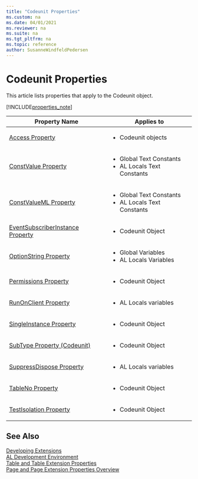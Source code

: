 ```yaml
---
title: "Codeunit Properties"
ms.custom: na
ms.date: 04/01/2021
ms.reviewer: na
ms.suite: na
ms.tgt_pltfrm: na
ms.topic: reference
author: SusanneWindfeldPedersen
---
```


# Codeunit Properties 

This article lists properties that apply to the Codeunit object.

[!INCLUDE[properties_note](../includes/properties_note.md)]

|Property Name|Applies to|
|-------------|-----------|  
|[Access Property](devenv-access-property.md)|<ul><li>Codeunit objects</li></ul>|
|[ConstValue Property](./devenv-properties.md)|<ul><li>Global Text Constants</li><li>AL Locals Text Constants</li></ul>|
|[ConstValueML Property](./devenv-properties.md)|<ul><li>Global Text Constants</li><li>AL Locals Text Constants</li></ul>|
|[EventSubscriberInstance Property](devenv-eventsubscriberinstance-property.md)|<ul><li>Codeunit Object</li></ul>|
|[OptionString Property](./devenv-optionmembers-field-property.md)|<ul><li>Global Variables</li><li>AL Locals Variables</li></ul>|
|[Permissions Property](devenv-permissions-property.md)|<ul><li>Codeunit Object</li></ul>|
|[RunOnClient Property](./devenv-properties.md)|<ul><li>AL Locals variables</li></ul>|
|[SingleInstance Property](devenv-singleinstance-property.md)|<ul><li>Codeunit Object</li></ul>|
|[SubType Property (Codeunit)](devenv-subtype-codeunit-property.md)|<ul><li>Codeunit Object</li></ul>|
|[SuppressDispose Property](./devenv-properties.md)|<ul><li>AL Locals variables</li></ul>|
|[TableNo Property](devenv-tableno-property.md)|<ul><li>Codeunit Object</li></ul>|
|[TestIsolation Property](devenv-testisolation-property.md)|<ul><li>Codeunit Object</li></ul>|

## See Also

[Developing Extensions](../devenv-dev-overview.md)  
[AL Development Environment](../devenv-reference-overview.md)  
[Table and Table Extension Properties](devenv-table-properties.md)  
[Page and Page Extension Properties Overview](devenv-page-property-overview.md)

<!--
# Codeunit Properties
This topic lists properties that apply to the Codeunit object, variables, text constants, methods, parameters, and return values.  
  
## Codeunit Object Properties  
 The following properties apply to the **Codeunit** object.  

|Property Name|Codeunit Object|
|-------------|-----------|
|[Name Property](./devenv-properties.md)|X|
|[Permissions Property](devenv-permissions-property.md)|X|
|[SingleInstance Property](devenv-singleinstance-property.md)|X|
|[SubType Property (Codeunit)](./devenv-subtype-codeunit-property.md)|X|
|[TableNo Property](devenv-tableno-property.md)|X|
|[TestIsolation Property](devenv-testisolation-property.md)|X|
|[EventSubscriberInstance Property](devenv-eventsubscriberinstance-property.md)|X|
  
## Global Variables Properties  
 The following properties apply to **Global variables** in codeunit objects.  

|Property Name|Codeunit Object|
|-------------|-----------|
|[Dimensions Property](./devenv-properties.md)|X|
|[ID Property](./devenv-properties.md)|X|
|[IncludeInDataSet Property](devenv-includeindataset-property.md)|X|
|[OptionString Property](./devenv-optionmembers-field-property.md)|X|
|[WithEvents Property](./devenv-properties.md)|X|
  
## Global Text Constants Properties  
 The following properties apply to **Global Text Constants** in the codeunit objects.  

|Property Name|Codeunit Object|
|-------------|-----------|
|[ConstValue Property](./devenv-properties.md)|X|
|[ConstValueML Property](./devenv-properties.md)|X|
|[ID Property](./devenv-properties.md)|X|

## Global Methods Properties  
 The following properties apply to **Global Methods** in thecodeunit objects.  

|Property Name|Codeunit Object|
|-------------|-----------|
|[ID Property](./devenv-properties.md)|X|
|[Local Property](./devenv-properties.md)|X|
|[MethodType Property \(Upgrade Codeunits\)](./devenv-properties.md)|X|
|[MethodType Property \(Test Codeunits\)](../methods/devenv-handlerfunctions-attribute.md)|X|
|[HandlerMethods Property](../methods/devenv-handlerfunctions-attribute.md)|X|
|[TransactionModel Property](./devenv-properties.md)|X|
|[TryMethod Property](../methods/devenv-tryfunction-attribute.md)|X|
|[Event Property](./devenv-properties.md)|X|
|[EventMethod Property](./devenv-properties.md)|X|
|[EventPublisherObject Property](./devenv-properties.md)|X|
|[EventType Property](./devenv-properties.md)|X|
|[GlobalVarAccess Property](../methods/devenv-integration-attribute.md)|X|
|[IncludeSender Property](./devenv-properties.md)|X|
|[EventPublisherElement Property](./devenv-properties.md)|X|
    
## AL Locals Variables Properties  
 The following properties apply to **Variables** in the **AL Locals** window of codeunit objects.  

|Property Name|Codeunit Object|
|-------------|-----------|
|[Dimensions Property](./devenv-properties.md)|X|
|[ID Property](./devenv-properties.md)|X|
|[OptionString Property](./devenv-optionmembers-field-property.md)|X|
|[RunOnClient Property](./devenv-properties.md)|X|
|[SuppressDispose Property](./devenv-properties.md)|X|
|[Temporary Property](./devenv-properties.md)|X|

## AL Locals Text Constants Properties  
 The following properties apply to **Text Constants** in the **AL Locals** window of codeunit objects.  

|Property Name|Codeunit Object|
|-------------|-----------|
|[ConstValue Property](./devenv-properties.md)|X|
|[ConstValueML Property](./devenv-properties.md)|X|
|[ID Property](./devenv-properties.md)|X|
  
## AL Locals Parameters Properties  
 The following properties apply to **Parameters** in the **AL Locals** window of codeunit objects.  

|Property Name|Codeunit Object|
|-------------|-----------|
|[Dimensions Property](./devenv-properties.md)|X|
|[ID Property](./devenv-properties.md)|X|

## AL Locals Return Values Properties  
 The following properties apply to **Return Values** in the **AL Locals** window of codeunit objects.  
  
|Property Name|Codeunit Object|
|-------------|-----------|
|[Dimensions Property](./devenv-properties.md)|X|
|[ID Property](./devenv-properties.md)|X|

##See Also
[Developing Extensions](../devenv-dev-overview.md)  
[AL Development Environment](../devenv-reference-overview.md)  
[Table and Table Extension Properties](devenv-table-properties.md)  
[Page and Page Extension Properties Overview](devenv-page-property-overview.md)

-->